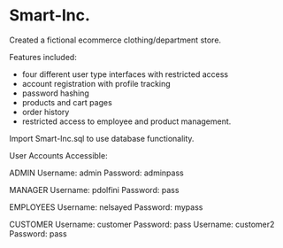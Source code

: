 # Smart-Inc.
Created a fictional ecommerce clothing/department store. 

Features included: 
+ four different user type interfaces with restricted access 
+ account registration with profile tracking 
+ password hashing 
+ products and cart pages 
+ order history 
+ restricted access to employee and product management.

Import Smart-Inc.sql to use database functionality.

User Accounts Accessible:

ADMIN
Username: admin 				  Password: adminpass

MANAGER
Username: pdolfini				  Password: pass

EMPLOYEES
Username: nelsayed				  Password: mypass

CUSTOMER
Username: customer				  Password: pass
Username: customer2			      Password: pass
